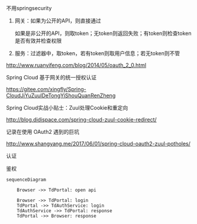 不用springsecurity



1. 网关：如果为公开的API，则直接通过

   如果是非公开的API，则取token；无token则返回失败；有token则检查token是否有效并检查权限

2. 服务：过滤器中，取token，若有token则取用户信息；若无token则不管





<http://www.ruanyifeng.com/blog/2014/05/oauth_2_0.html>

Spring Cloud 基于网关的统一授权认证

<https://gitee.com/xingfly/Spring-CloudJiYuZuulDeTongYiShouQuanRenZheng>

Spring Cloud实战小贴士：Zuul处理Cookie和重定向

<http://blog.didispace.com/spring-cloud-zuul-cookie-redirect/>



记录在使用 OAuth2 遇到的巨坑

<http://www.shangyang.me/2017/06/01/spring-cloud-oauth2-zuul-potholes/>





认证

鉴权

```mermaid
sequenceDiagram
	
	Browser ->> TdPortal: open api
	
	Browser ->> TdPortal: login
    TdPortal ->> TdAuthService: login
    TdAuthService ->> TdPortal: response
    TdPortal ->> Browser: response
```

